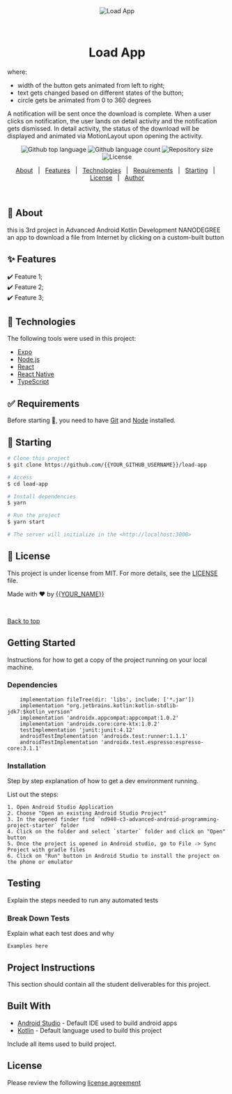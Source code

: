 <div align="center" id="top"> 
  <img src="./.github/app.gif" alt="Load App" />

  &#xa0;

  <!-- <a href="/images/demo.gif">Demo</a> -->
</div>

<h1 align="center">Load App</h1>

 where:
 - width of the button gets animated from left to right;
 - text gets changed based on different states of the button;
 - circle gets be animated from 0 to 360 degrees

A notification will be sent once the download is complete. When a user clicks on notification, the user lands on detail activity and the notification gets dismissed. In detail activity, the status of the download will be displayed and animated via MotionLayout upon opening the activity.



<p align="center">
  <img alt="Github top language" src="https://img.shields.io/github/languages/top/{{YOUR_GITHUB_USERNAME}}/load-app?color=56BEB8">

  <img alt="Github language count" src="https://img.shields.io/github/languages/count/{{YOUR_GITHUB_USERNAME}}/load-app?color=56BEB8">

  <img alt="Repository size" src="https://img.shields.io/github/repo-size/{{YOUR_GITHUB_USERNAME}}/load-app?color=56BEB8">

  <img alt="License" src="https://img.shields.io/github/license/{{YOUR_GITHUB_USERNAME}}/load-app?color=56BEB8">

  <!-- <img alt="Github issues" src="https://img.shields.io/github/issues/{{YOUR_GITHUB_USERNAME}}/load-app?color=56BEB8" /> -->

  <!-- <img alt="Github forks" src="https://img.shields.io/github/forks/{{YOUR_GITHUB_USERNAME}}/load-app?color=56BEB8" /> -->

  <!-- <img alt="Github stars" src="https://img.shields.io/github/stars/{{YOUR_GITHUB_USERNAME}}/load-app?color=56BEB8" /> -->
</p>

<!-- Status -->

<!-- <h4 align="center"> 
	🚧  Load App 🚀 Under construction...  🚧
</h4> 

<hr> -->

<p align="center">
  <a href="#dart-about">About</a> &#xa0; | &#xa0; 
  <a href="#sparkles-features">Features</a> &#xa0; | &#xa0;
  <a href="#rocket-technologies">Technologies</a> &#xa0; | &#xa0;
  <a href="#white_check_mark-requirements">Requirements</a> &#xa0; | &#xa0;
  <a href="#checkered_flag-starting">Starting</a> &#xa0; | &#xa0;
  <a href="#memo-license">License</a> &#xa0; | &#xa0;
  <a href="https://github.com/{{YOUR_GITHUB_USERNAME}}" target="_blank">Author</a>
</p>

<br>

## :dart: About ##

this is 3rd project in Advanced Android Kotlin Development NANODEGREE
an app to download a file from Internet by clicking on a custom-built button

## :sparkles: Features ##

:heavy_check_mark: Feature 1;\
:heavy_check_mark: Feature 2;\
:heavy_check_mark: Feature 3;

## :rocket: Technologies ##

The following tools were used in this project:

- [Expo](https://expo.io/)
- [Node.js](https://nodejs.org/en/)
- [React](https://pt-br.reactjs.org/)
- [React Native](https://reactnative.dev/)
- [TypeScript](https://www.typescriptlang.org/)

## :white_check_mark: Requirements ##

Before starting :checkered_flag:, you need to have [Git](https://git-scm.com) and [Node](https://nodejs.org/en/) installed.

## :checkered_flag: Starting ##

```bash
# Clone this project
$ git clone https://github.com/{{YOUR_GITHUB_USERNAME}}/load-app

# Access
$ cd load-app

# Install dependencies
$ yarn

# Run the project
$ yarn start

# The server will initialize in the <http://localhost:3000>
```

## :memo: License ##

This project is under license from MIT. For more details, see the [LICENSE](LICENSE.md) file.


Made with :heart: by <a href="https://github.com/{{YOUR_GITHUB_USERNAME}}" target="_blank">{{YOUR_NAME}}</a>

&#xa0;

<a href="#top">Back to top</a>



## Getting Started

Instructions for how to get a copy of the project running on your local machine.

### Dependencies

```
    implementation fileTree(dir: 'libs', include: ['*.jar'])
    implementation "org.jetbrains.kotlin:kotlin-stdlib-jdk7:$kotlin_version"
    implementation 'androidx.appcompat:appcompat:1.0.2'
    implementation 'androidx.core:core-ktx:1.0.2'
    testImplementation 'junit:junit:4.12'
    androidTestImplementation 'androidx.test:runner:1.1.1'
    androidTestImplementation 'androidx.test.espresso:espresso-core:3.1.1'
```

### Installation

Step by step explanation of how to get a dev environment running.

List out the steps:

```
1. Open Android Studio Application
2. Choose "Open an existing Android Studio Project"
3. In the opened finder find `nd940-c3-advanced-android-programming-project-starter` folder
4. Click on the folder and select `starter` folder and click on "Open" button
5. Once the project is opened in Android studio, go to File -> Sync Project with gradle files
6. Click on "Run" button in Android Studio to install the project on the phone or emulator
```

## Testing

Explain the steps needed to run any automated tests

### Break Down Tests

Explain what each test does and why

```
Examples here
```
## Project Instructions

This section should contain all the student deliverables for this project.

## Built With

* [Android Studio](https://developer.android.com/studio) - Default IDE used to build android apps
* [Kotlin](https://kotlinlang.org/) - Default language used to build this project

Include all items used to build project.

## License
Please review the following [license agreement](https://bumptech.github.io/glide/dev/open-source-licenses.html)
